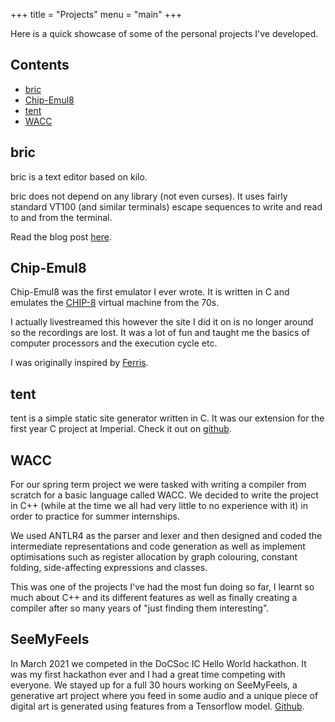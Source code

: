 +++
title = "Projects"
menu = "main"
+++

Here is a quick showcase of some of the personal projects I've developed.

## Contents
- [bric](#bric)
- [Chip-Emul8](#chip-emul8)
- [tent](#tent)
- [WACC](#wacc)

## bric
bric is a text editor based on kilo.

bric does not depend on any library (not even curses). It uses fairly standard VT100 (and similar terminals) escape sequences to write and read to and from the terminal.

Read the blog post [here](https://caseywilliams.me/2020/bric-text-editor).

## Chip-Emul8
Chip-Emul8 was the first emulator I ever wrote. It is written in C and emulates the [CHIP-8](https://en.wikipedia.org/wiki/CHIP-8) virtual machine from the 70s.

I actually livestreamed this however the site I did it on is no longer around so the recordings are lost. It was a lot of fun and taught me the basics of computer processors and the execution cycle etc.

I was originally inspired by [Ferris](http://iamferris.com/).

## tent
tent is a simple static site generator written in C. It was our extension for the first year C project at Imperial. Check it out on [github](https://github.com/julesdehon/tent).

## WACC
For our spring term project we were tasked with writing a compiler from scratch for a basic language called WACC. We decided to write the project in C++ (while at the time we all had very little to no experience with it) in order to practice for summer internships. 

We used ANTLR4 as the parser and lexer and then designed and coded the intermediate representations and code generation as well as implement optimisations such as register allocation by graph colouring, constant folding, side-affecting expressions and classes. 

This was one of the projects I've had the most fun doing so far, I learnt so much about C++ and its different features as well as finally creating a compiler after so many years of "just finding them interesting".

## SeeMyFeels
In March 2021 we competed in the DoCSoc IC Hello World hackathon. It was my first hackathon ever and I had a great time competing with everyone. We stayed up for a full 30 hours working on SeeMyFeels, a generative art project where you feed in some audio and a unique piece of digital art is generated using features from a Tensorflow model. [Github](https://github.com/shnupta/SeeMyFeels).
